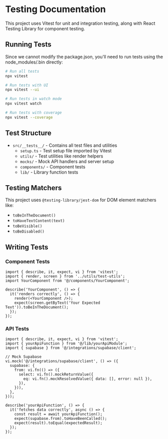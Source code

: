 
# Testing Documentation

This project uses Vitest for unit and integration testing, along with React Testing Library for component testing.

## Running Tests

Since we cannot modify the package.json, you'll need to run tests using the node_modules/.bin directly:

```bash
# Run all tests
npx vitest

# Run tests with UI
npx vitest --ui

# Run tests in watch mode
npx vitest watch

# Run tests with coverage
npx vitest --coverage
```

## Test Structure

- `src/__tests__/` - Contains all test files and utilities
  - `setup.ts` - Test setup file imported by Vitest
  - `utils/` - Test utilities like render helpers
  - `mocks/` - Mock API handlers and server setup
  - `components/` - Component tests
  - `lib/` - Library function tests

## Testing Matchers

This project uses `@testing-library/jest-dom` for DOM element matchers like:
- `toBeInTheDocument()`
- `toHaveTextContent(text)`
- `toBeVisible()`
- `toBeDisabled()`

## Writing Tests

### Component Tests

```tsx
import { describe, it, expect, vi } from 'vitest';
import { render, screen } from '../utils/test-utils';
import YourComponent from '@/components/YourComponent';

describe('YourComponent', () => {
  it('renders correctly', () => {
    render(<YourComponent />);
    expect(screen.getByText('Your Expected Text')).toBeInTheDocument();
  });
});
```

### API Tests

```tsx
import { describe, it, expect, vi } from 'vitest';
import { yourApiFunction } from '@/lib/yourApiModule';
import { supabase } from '@/integrations/supabase/client';

// Mock Supabase
vi.mock('@/integrations/supabase/client', () => ({
  supabase: {
    from: vi.fn(() => ({
      select: vi.fn().mockReturnValue({
        eq: vi.fn().mockResolvedValue({ data: [], error: null }),
      }),
    })),
  },
}));

describe('yourApiFunction', () => {
  it('fetches data correctly', async () => {
    const result = await yourApiFunction();
    expect(supabase.from).toHaveBeenCalled();
    expect(result).toEqual(expectedResult);
  });
});
```
